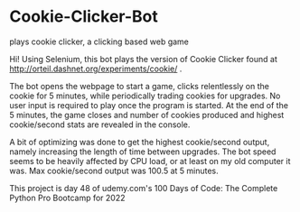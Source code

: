 # Cookie-Clicker-Bot
plays cookie clicker, a clicking based web game

Hi! Using Selenium, this bot plays the version of Cookie Clicker found at http://orteil.dashnet.org/experiments/cookie/ . 

The bot opens the webpage to start a game, clicks relentlessly on the cookie for 5 minutes, while periodically trading cookies for upgrades. No user input is required to play once the program is started. At the end of the 5 minutes, the game closes and number of cookies produced and highest cookie/second stats are revealed in the console. 

A bit of optimizing was done to get the highest cookie/second output, namely increasing the length of time between upgrades. The bot speed seems to be heavily affected by CPU load, or at least on my old computer it was. Max cookie/second output was 100.5 at 5 minutes.

This project is day 48 of udemy.com's 100 Days of Code: The Complete Python Pro Bootcamp for 2022
